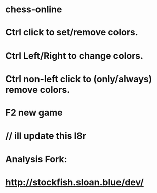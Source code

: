 # chess-online
# Ctrl click to set/remove colors.
# Ctrl Left/Right to change colors.
# Ctrl non-left click to (only/always) remove colors.
# F2 new game
# // ill update this l8r
# Analysis Fork: 
# http://stockfish.sloan.blue/dev/

